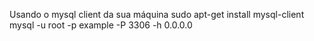 Usando o mysql client da sua máquina
sudo apt-get install mysql-client
mysql -u root -p example -P 3306 -h 0.0.0.0
